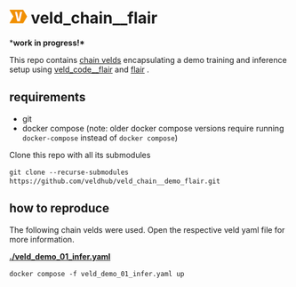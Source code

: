 # ![veld chain](https://raw.githubusercontent.com/veldhub/.github/refs/heads/main/images/symbol_V_letter.png) veld_chain__flair

\***work in progress!\***

This repo contains [chain velds](https://zenodo.org/records/13322913) encapsulating a demo training
and inference setup using [veld_code__flair](https://github.com/veldhub/veld_code__flair) and 
[flair](https://github.com/flairnlp/flair) .

## requirements

- git
- docker compose (note: older docker compose versions require running `docker-compose` instead of 
  `docker compose`)

Clone this repo with all its submodules
```
git clone --recurse-submodules https://github.com/veldhub/veld_chain__demo_flair.git
```

## how to reproduce

The following chain velds were used. Open the respective veld yaml file for more information.

**[./veld_demo_01_infer.yaml](./veld_demo_01_infer.yaml)** 

```
docker compose -f veld_demo_01_infer.yaml up
```

